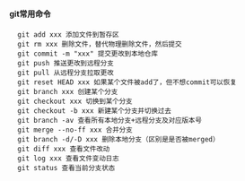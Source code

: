 #### git常用命令
      git add xxx 添加文件到暂存区
      git rm xxx 删除文件，替代物理删除文件，然后提交
      git commit -m "xxx" 提交更改到本地仓库
      git push 推送更改到远程分支
      git pull 从远程分支拉取更改
      git reset HEAD xxx 如果某个文件被add了，但不想commit可以恢复
      git branch xxx 创建某个分支
      git checkout xxx 切换到某个分支
      git checkout -b xxx 新建某个分支并切换过去
      git branch -av 查看所有本地分支+远程分支及对应版本号
      git merge --no-ff xxx 合并分支
      git branch -d/-D xxx 删除本地分支（区别是是否被merged）
      git diff xxx 查看文件改动
      git log xxx 查看文件变动日志
	  git status 查看当前分支状态

